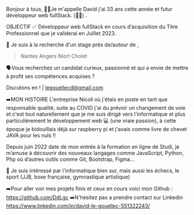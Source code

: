 Bonjour à tous,
👩‍💻Je m'appelle David j'ai 33 ans cette année et futur développeur web fullStack. (🤞🏼) .

OBJECTIF
✅ Développeur web fullStack en cours d’acquisition du Titre Professionnel que je validerai en Juillet 2023.

🔎 Je suis à la recherche d'un stage prés de/autour de ,
> Nantes 
> Angers 
> Niort 
> Cholet

🗣️Vous recherchez un candidat curieux, passionné et qui a envie de mettre à profit ses compétences acquises ?

Discutons en ! | legouellecd@gmail.com

➡️MON HISTOIRE
L'entreprise Nicoll où j'étais en poste en tant que responsable qualité, suite au COVID j'ai du prévoir un changement de voie et c'est tout naturellement que je me suis dirigé vers l'informatique et plus particulièrement le développement web 💻 (une vraie passion), à cette époque je bidouillais déjà sur raspberry pi et j'avais comme livre de chevet JAVA pour les nuls !!

Depuis juin 2022 date de mon entrée à la formation en ligne de Studi, je m’amuse à découvrir des nouveaux langages comme JavaScript, Python, Php où d’autres outils comme Git, Bootstrap, Figma…

👀 Je suis intéressé par l'informatique bien sur, mais aussi les échecs, le sport (JJB, boxe française, gymnastique artistique)

➡️Pour aller voir mes projets finis et ceux en cours voici mon Github : https://github.com/DdLgc
➡️N'hésitez pas a prendre contact sur Linkedin https://www.linkedin.com/in/david-le-gouellec-551322243/
